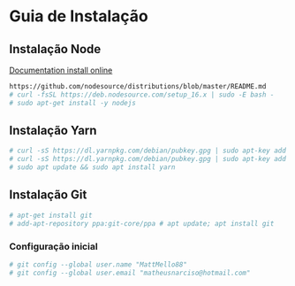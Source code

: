 # Guia de Instalação

## Instalação Node

[Documentation install online](https://github.com/nodesource/distributions/blob/master/README.md#debinstall)

```sh
https://github.com/nodesource/distributions/blob/master/README.md
# curl -fsSL https://deb.nodesource.com/setup_16.x | sudo -E bash -
# sudo apt-get install -y nodejs
```

## Instalação Yarn

```sh
# curl -sS https://dl.yarnpkg.com/debian/pubkey.gpg | sudo apt-key add -
# curl -sS https://dl.yarnpkg.com/debian/pubkey.gpg | sudo apt-key add -
# sudo apt update && sudo apt install yarn
```

## Instalação Git

```sh
# apt-get install git
# add-apt-repository ppa:git-core/ppa # apt update; apt install git
```

### Configuração inicial

```sh
# git config --global user.name "MattMello88"
# git config --global user.email "matheusnarciso@hotmail.com"
```
